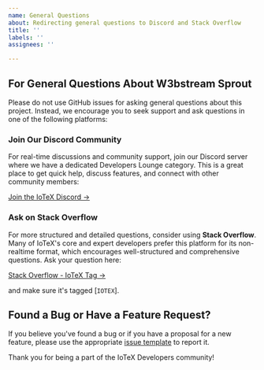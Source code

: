 ```yaml
---
name: General Questions
about: Redirecting general questions to Discord and Stack Overflow
title: ''
labels: ''
assignees: ''

---
```


## For General Questions About W3bstream Sprout

Please do not use GitHub issues for asking general questions about this project. Instead, we encourage you to seek support and ask questions in one of the following platforms:

### Join Our Discord Community

For real-time discussions and community support, join our Discord server where we have a dedicated
Developers Lounge category. This is a great place to get quick help, discuss features, and connect with other community members:

[Join the IoTeX Discord →](https://iotex.io/devdiscord)

### Ask on Stack Overflow

For more structured and detailed questions, consider using **Stack Overflow**. Many of IoTeX's core and expert developers prefer this platform for its non-realtime format, which encourages well-structured and comprehensive questions. Ask your question here: 

[Stack Overflow - IoTeX Tag →](https://stackoverflow.com/questions/tagged/iotex)

and make sure it's tagged [`IOTEX`].

## Found a Bug or Have a Feature Request?

If you believe you've found a bug or if you have a proposal for a new feature, please use the appropriate [issue template](https://github.com/iotexproject/w3bstream/issues) to report it.

Thank you for being a part of the IoTeX Developers community!

